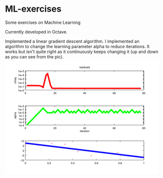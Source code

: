 # ML-exercises
Some exercises on Machine Learning

Currently developed in Octave.

Implemented a linear gradient descent algorithm. 
I implemented an algorithm to change the learning parameter alpha to reduce iterations. It works but isn't quite right as it continuously keeps changing it (up and down as you can see from the pic). 
![alt text](https://github.com/paskino/ML-exercises/blob/master/octave/exercise.png)
